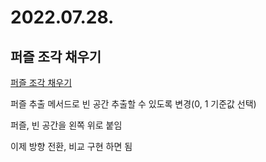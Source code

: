 # 2022.07.28.

## 퍼즐 조각 채우기

[퍼즐 조각 채우기](https://school.programmers.co.kr/learn/courses/30/lessons/84021)

퍼즐 추출 메서드로 빈 공간 추출할 수 있도록 변경(0, 1 기준값 선택)

퍼즐, 빈 공간을 왼쪽 위로 붙임

이제 방향 전환, 비교 구현 하면 됨
